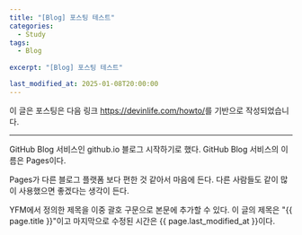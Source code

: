 ```yaml
---
title: "[Blog] 포스팅 테스트"
categories:
  - Study
tags:
  - Blog
  
excerpt: "[Blog] 포스팅 테스트"

last_modified_at: 2025-01-08T20:00:00
---
```


이 글은 포스팅은 다음 링크 <https://devinlife.com/howto/>를 기반으로 작성되었습니다.

---

GitHub Blog 서비스인 github.io 블로그 시작하기로 했다.
GitHub Blog 서비스의 이름은 Pages이다.

Pages가 다른 블로그 플랫폼 보다 편한 것 같아서 마음에 든다.
다른 사람들도 같이 많이 사용했으면 좋겠다는 생각이 든다.

YFM에서 정의한 제목을 이중 괄호 구문으로 본문에 추가할 수 있다.
이 글의 제목은 "{{ page.title }}"이고
마지막으로 수정된 시간은 {{ page.last_modified_at }}이다.
